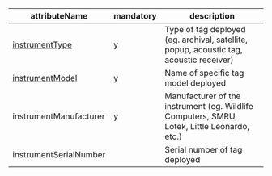 | attributeName | mandatory | description | 
| ------------- | --------- | ----------- |
| [instrumentType](fields/instrumentType.md) | y | Type of tag deployed (eg. archival, satellite, popup, acoustic tag, acoustic receiver) |
| [instrumentModel](fields/instrumentModel.md) | y | Name of specific tag model deployed |
| instrumentManufacturer | y | Manufacturer of the instrument (eg. Wildlife Computers, SMRU, Lotek, Little Leonardo, etc.) |
| instrumentSerialNumber |  | Serial number of tag deployed |




